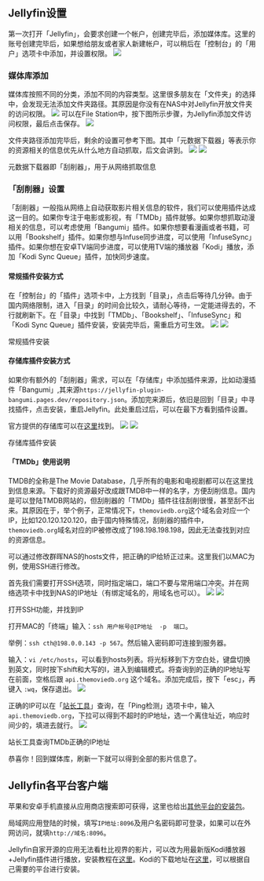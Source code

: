 ## Jellyfin设置

第一次打开「Jellyfin」，会要求创建一个帐户，创建完毕后，添加媒体库。这里的账号创建完毕后，如果想给朋友或者家人新建帐户，可以稍后在「控制台」的「用户」选项卡中添加，并设置权限。
![](https://qhdtc.oss-cn-chengdu.aliyuncs.com/new/20241124155417.png)
### 媒体库添加

媒体库按照不同的分类，添加不同的内容类型。这里很多朋友在「文件夹」的选择中，会发现无法添加文件夹路径。其原因是你没有在NAS中对Jellyfin开放文件夹的访问权限。
![](https://qhdtc.oss-cn-chengdu.aliyuncs.com/new/20241124155426.png)
可以在File Station中，按下图所示步骤，为Jellyfin添加文件访问权限，最后点击保存。
![](https://qhdtc.oss-cn-chengdu.aliyuncs.com/new/20241124155503.png)

文件夹路径添加完毕后，剩余的设置可参考下图。其中「元数据下载器」等表示你的资源相关的信息优先从什么地方自动抓取，后文会讲到。
![](https://qhdtc.oss-cn-chengdu.aliyuncs.com/new/20241124155537.png)
![](https://qhdtc.oss-cn-chengdu.aliyuncs.com/new/20241124155548.png)

元数据下载器即「刮削器」，用于从网络抓取信息

### 「刮削器」设置

「刮削器」一般指从网络上自动获取影片相关信息的软件，我们可以使用插件达成这一目的。如果你专注于电影或影视，有「TMDb」插件就够。如果你想抓取动漫相关的信息，可以考虑使用「Bangumi」插件。如果你想要看漫画或者书籍，可以用「Bookshelf」插件。如果你想与Infuse同步进度，可以使用「InfuseSync」插件。如果你想在安卓TV端同步进度，可以使用TV端的播放器「Kodi」播放，添加「Kodi Sync Queue」插件，加快同步速度。

#### 常规插件安装方式

在「控制台」的「插件」选项卡中，上方找到「目录」，点击后等待几分钟。由于国内网络限制，进入「目录」的时间会比较久，请耐心等待，一定能进得去的，不行就刷新下。在「目录」中找到「TMDb」、「Bookshelf」、「InfuseSync」和「Kodi Sync Queue」插件安装，安装完毕后，需重启方可生效。
![](https://qhdtc.oss-cn-chengdu.aliyuncs.com/new/20241124155625.png)
![](https://qhdtc.oss-cn-chengdu.aliyuncs.com/new/20241124155630.png)

常规插件安装

#### 存储库插件安装方式

如果你有额外的「刮削器」需求，可以在「存储库」中添加插件来源，比如动漫插件「Bangumi」,其来源`https://jellyfin-plugin-bangumi.pages.dev/repository.json`。添加完来源后，依旧是回到「目录」中寻找插件，点击安装，重启Jellyfin。此处重启过后，可以在最下方看到插件设置。

官方提供的存储库可以在[这里](https://sspai.com/link?target=https%3A%2F%2Fjellyfin.org%2Fdocs%2Fgeneral%2Fserver%2Fplugins%2Findex.html%23repositories)找到。
![](https://qhdtc.oss-cn-chengdu.aliyuncs.com/new/20241124155659.png)
![](https://qhdtc.oss-cn-chengdu.aliyuncs.com/new/20241124155703.png)

存储库插件安装

#### 「TMDb」使用说明

TMDB的全称是The Movie Database，几乎所有的电影和电视剧都可以在这里找到信息来源。下载好的资源最好改成跟TMDB中一样的名字，方便刮削信息。国内是可以登陆TMDB网站的，但刮削器的「TMDb」插件往往刮削很慢，甚至刮不出来。其原因在于，举个例子，正常情况下，`themoviedb.org`这个域名会对应一个IP，比如120.120.120.120，由于国内特殊情况，刮削器的插件中，`themoviedb.org`域名对应的IP被修改成了198.198.198.198，因此无法查找到对应的资源信息。

可以通过修改群晖NAS的hosts文件，把正确的IP给矫正过来。这里我们以MAC为例，使用SSH进行修改。

首先我们需要打开SSH选项，同时指定端口，端口不要与常用端口冲突。并在网络选项卡中找到NAS的IP地址（有绑定域名的，用域名也可以）。
![](https://qhdtc.oss-cn-chengdu.aliyuncs.com/new/20241124155715.png)
![](https://qhdtc.oss-cn-chengdu.aliyuncs.com/new/20241124155734.png)

打开SSH功能，并找到IP

打开MAC的「终端」输入：`ssh 用户帐号@IP地址  -p  端口`。

举例：`ssh cth@198.0.0.143 -p 567`。然后输入密码即可连接到服务器。

输入：`vi /etc/hosts`，可以看到hosts列表。将光标移到下方空白处，键盘切换到英文，同时按下shift和大写的I，进入到编辑模式。将查询到的正确的IP地址写在前面，空格后跟 `api.themoviedb.org` 这个域名。添加完成后，按下「esc」，再键入 `:wq`，保存退出。
![](https://qhdtc.oss-cn-chengdu.aliyuncs.com/new/20241124155747.png)

正确的IP可以在「[站长工具](https://sspai.com/link?target=https%3A%2F%2Ftool.chinaz.com%2F)」查询，在「Ping检测」选项卡中，输入`api.themoviedb.org`，下拉可以得到不超时的IP地址，选一个离住址近，响应时间少的，填进去就行。
![](https://qhdtc.oss-cn-chengdu.aliyuncs.com/new/20241124160438.png)

站长工具查询TMDb正确的IP地址

恭喜你！回到媒体库，刷新一下就可以得到全部的影片信息了。

## Jellyfin各平台客户端

苹果和安卓手机直接从应用商店搜索即可获得，这里也给出[其他平台的安装包](https://sspai.com/link?target=https%3A%2F%2Fjellyfin.org%2Fdownloads)。

局域网应用登陆的时候，填写`IP地址:8096`及用户名密码即可登录，如果可以在外网访问，就填`http://域名:8096`。

Jellyfin自家开源的应用无法看杜比视界的影片，可以改为用最新版Kodi播放器+Jellyfin插件进行播放，安装教程在[这里](https://sspai.com/link?target=https%3A%2F%2Fjellyfin.org%2Fdocs%2Fgeneral%2Fclients%2Fkodi%2F)。Kodi的下载地址在[这里](https://sspai.com/link?target=https%3A%2F%2Fkodi.tv%2Fdownload%2F)，可以根据自己需要的平台进行安装。

